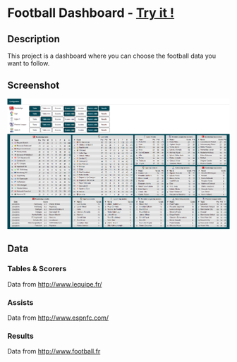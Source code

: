 # Football Dashboard - <a href="http://footballdashboard.azurewebsites.net/">Try it !</a>

## Description

This project is a dashboard where you can choose the football data you want to follow.

## Screenshot

![alt tag](https://raw.githubusercontent.com/Softcadbury/EPortfolio/master/EPortfolio/Content/Images/preview/football-dashboard.png)

## Data

### Tables & Scorers
Data from http://www.lequipe.fr/

### Assists
Data from http://www.espnfc.com/

### Results
Data from http://www.football.fr
